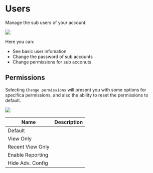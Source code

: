 # Users

Manage the sub users of your account.

![](https://i.imgur.com/zWIxCof.png)

Here you can:

 - See basic user infomation
 - Change the password of sub accounts
 - Change permissions for sub acconuts

## Permissions

Selecting `Change permissions` will present you with some options for specifica permissions, and also the ability to reset the permissions to default.

![](https://i.imgur.com/UYMroSr.png)

| Name | Description |
| --- | --- |
| Default | |
| View Only | |
| Recent View Only | |
| Enable Reporting | |
| Hide Adv. Config | |
